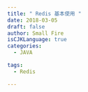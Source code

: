 ```yaml
---
title: " Redis 基本使用 "
date: 2018-03-05
draft: false
author: Small Fire
isCJKLanguage: true
categories: 
  - JAVA

tags: 
  - Redis

---
```


